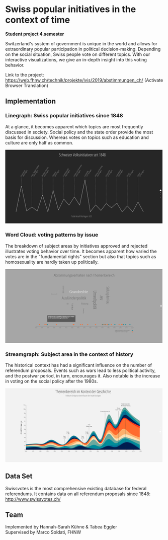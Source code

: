 # Swiss popular initiatives in the context of time
**Student project 4.semester**

Switzerland's system of government is unique in the world and allows for extraordinary popular participation in political decision-making. Depending on the social situation, Swiss people vote on different topics. With our interactive visualizations, we give an in-depth insight into this voting behavior.

Link to the project: https://web.fhnw.ch/technik/projekte/ivis/2019/abstimmungen_ch/
(Activate Browser Translation)

## Implementation
<h3>Linegraph: Swiss popular initiatives since 1848</h3>
<p>At a glance, it becomes apparent which topics are most frequently discussed in society.
Social policy and the state order provide the most basis for discussion. Whereas votes on topics such as education and culture are only half as common.</p>
<img src="https://github.com/tabeaeggler/Data-Visualization-Swiss-Voting/blob/master/img/1-linegraph.jpg" width="500"/>
 
<h3>Word Cloud: voting patterns by issue</h3>
<p>The breakdown of subject areas by initiatives approved and rejected illustrates voting behavior over time. It becomes apparent how varied the votes are in the "fundamental rights" section but also that topics such as homosexuality are hardly taken up politically.</p>
<img src="https://github.com/tabeaeggler/Data-Visualization-Swiss-Voting/blob/master/img/2-wordcloud.jpg" width="500"/>
 
<h3>Streamgraph: Subject area in the context of history</h3>
<p>The historical context has had a significant influence on the number of referendum proposals. Events such as wars lead to less political activity, and the postwar period, in turn, encourages it. Also notable is the increase in voting on the social policy after the 1980s.</p>
<img src="https://github.com/tabeaeggler/Data-Visualization-Swiss-Voting/blob/master/img/3-screamgraph.jpg" width="500"/>

## Data Set
Swissvotes is the most comprehensive existing database for federal referendums. It contains data on all referendum proposals since 1848: http://www.swissvotes.ch/

## Team
Implemented by Hannah-Sarah Kühne & Tabea Eggler <br>
Supervised by Marco Soldati, FHNW
